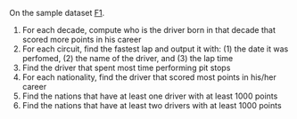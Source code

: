 On the sample dataset [F1](https://github.com/gdv/foundationsCS-2018/blob/master/ex-data/f1-db/).

1.  For each decade, compute who is the driver born in that decade that scored more points in his career
1.  For each circuit, find the fastest lap and output it with: (1) the date it was perfomed, (2) the name of the driver, and (3) the lap time
1.  Find the driver that spent most time performing pit stops
1.  For each nationality, find the driver that scored most points in his/her career
1.  Find the nations that have at least one driver with at least 1000 points
1.  Find the nations that have at least two drivers with at least 1000 points
